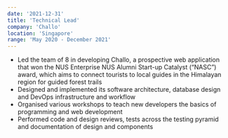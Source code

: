 ```yaml
---
date: '2021-12-31'
title: 'Technical Lead'
company: 'Challo'
location: 'Singapore'
range: 'May 2020 - December 2021'
---
```


- Led the team of 8 in developing Challo, a prospective web application that won the NUS Enterprise NUS Alumni Start-up Catalyst (“NASC”) award, which aims to connect tourists to local guides in the Himalayan region for guided forest trails
- Designed and implemented its software architecture, database design and DevOps infrastructure and workflow
- Organised various workshops to teach new developers the basics of programming and web development
- Performed code and design reviews, tests across the testing pyramid and documentation of design and components
